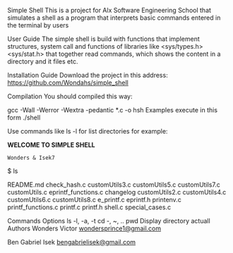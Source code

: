 Simple Shell
This is a project for Alx Software Engineering School that simulates a shell as a program that interprets basic commands entered in the terminal by users

User Guide
The simple shell is build with functions that implement structures, system call and functions of libraries like <sys/types.h> <sys/stat.h> that together read commands, which shows the content in a directory and it files etc.

Installation Guide
Download the project in this address: https://github.com/Wondahs/simple_shell

Compilation
You should compiled this way:

gcc -Wall -Werror -Wextra -pedantic *.c -o hsh
Examples
execute in this form ./shell

Use commands like ls -l for list directories for example:

**WELCOME TO SIMPLE SHELL**

	Wonders & Isek7
$ ls

README.md check_hash.c customUtils3.c customUtils5.c customUtils7.c customUtils.c eprintf_functions.c changelog customUtils2.c customUtils4.c customUtils6.c customUtils8.c e_printf.c eprintf.h printenv.c printf_functions.c printf.c printf.h shell.c special_cases.c

Commands	Options
ls	-l, -a, -t
cd	-, ~, ..
pwd	Display directory actuall
Authors
Wonders Victor <wondersprince1@gmail.com>

Ben Gabriel Isek <bengabrielisek@gmail.com>
